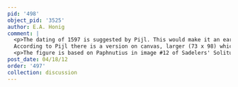 ```yaml
---
pid: '498'
object_pid: '3525'
author: E.A. Honig
comment: |
  <p>The dating of 1597 is suggested by Pijl. This would make it an early work executed in Antwerp for shipment back to Milan. It is certainly very much connected to Landscape executed in Milan two years earlier Ambrosiana 75/27).<br />
  According to Pijl there is a version on canvas, larger (73 x 98) which is attributed to Milanese painter Antonio Procaccini.  He doesn't say if that attribution is right or not.  Does this imply that Procaccini (1571-1630) was asked at some point to copy the picture, or did it as an exercise? </p>
  <p>The figure is based on Paphnutius in image #12 of Sadelers' Solitudo series, but the landscape is based on #23 in their Sylvae sacrae series of 1594.</p>
post_date: 04/18/12
order: '497'
collection: discussion
---
```

